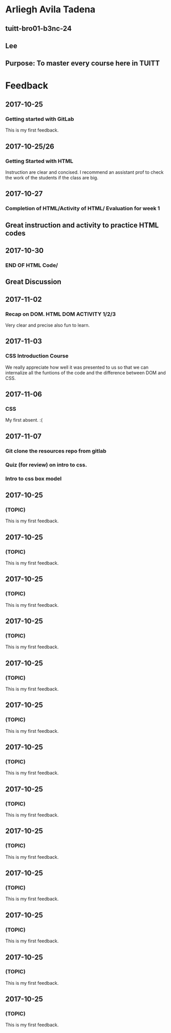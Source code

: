 # Arliegh Avila Tadena
## tuitt-bro01-b3nc-24
## Lee
## Purpose: To master every course here in TUITT

# Feedback
## 2017-10-25
### Getting started with GitLab
This is my first feedback.

## 2017-10-25/26
### Getting Started with HTML
Instruction are clear and concised. I recommend an assistant prof to check the work of the students if the class are big. 

## 2017-10-27
### Completion of HTML/Activity of HTML/ Evaluation for week 1
## Great instruction and activity to practice HTML codes

## 2017-10-30
### END OF HTML Code/ 
## Great Discussion


## 2017-11-02
### Recap on DOM. HTML DOM ACTIVITY 1/2/3 
Very clear and precise also fun to learn.

## 2017-11-03
### CSS Introduction Course
We really appreciate how well it was presented to us so that we can internalize all the funtions of the code and the difference between DOM and CSS.

## 2017-11-06
### CSS
My first absent. :(

## 2017-11-07
### Git clone the resources repo from gitlab
### Quiz (for review) on intro to css.
### Intro to css box model


## 2017-10-25
### (TOPIC)
This is my first feedback.


## 2017-10-25
### (TOPIC)
This is my first feedback.


## 2017-10-25
### (TOPIC)
This is my first feedback.


## 2017-10-25
### (TOPIC)
This is my first feedback.


## 2017-10-25
### (TOPIC)
This is my first feedback.


## 2017-10-25
### (TOPIC)
This is my first feedback.


## 2017-10-25
### (TOPIC)
This is my first feedback.


## 2017-10-25
### (TOPIC)
This is my first feedback.

## 2017-10-25
### (TOPIC)
This is my first feedback.

## 2017-10-25
### (TOPIC)
This is my first feedback.

## 2017-10-25
### (TOPIC)
This is my first feedback.

## 2017-10-25
### (TOPIC)
This is my first feedback.


## 2017-10-25
### (TOPIC)
This is my first feedback.
